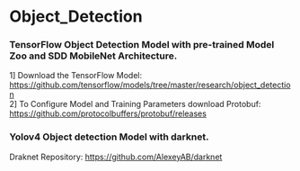 # Object_Detection

### TensorFlow Object Detection Model with pre-trained Model Zoo and SDD MobileNet Architecture.   
1] Download the TensorFlow Model:
 https://github.com/tensorflow/models/tree/master/research/object_detection  
 2] To Configure Model and Training Parameters download Protobuf:
 https://github.com/protocolbuffers/protobuf/releases


### Yolov4 Object detection Model with darknet.
Draknet Repository: https://github.com/AlexeyAB/darknet
